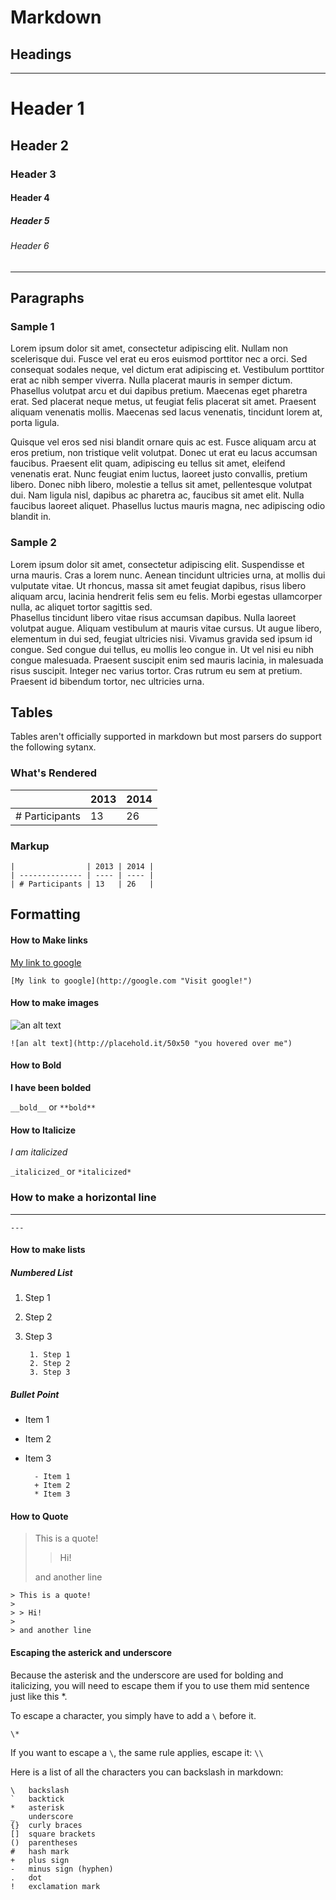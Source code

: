 Markdown
========

Headings
--------

---

# Header 1
## Header 2
### Header 3
#### Header 4
##### Header 5
###### Header 6

---

Paragraphs
----------

### Sample 1

Lorem ipsum dolor sit amet, consectetur adipiscing elit. Nullam non scelerisque dui. Fusce vel erat eu eros euismod porttitor nec a orci. Sed consequat sodales neque, vel dictum erat adipiscing et. Vestibulum porttitor erat ac nibh semper viverra. Nulla placerat mauris in semper dictum. Phasellus volutpat arcu et dui dapibus pretium. Maecenas eget pharetra erat. Sed placerat neque metus, ut feugiat felis placerat sit amet. Praesent aliquam venenatis mollis. Maecenas sed lacus venenatis, tincidunt lorem at, porta ligula.

Quisque vel eros sed nisi blandit ornare quis ac est. Fusce aliquam arcu at eros pretium, non tristique velit volutpat. Donec ut erat eu lacus accumsan faucibus. Praesent elit quam, adipiscing eu tellus sit amet, eleifend venenatis erat. Nunc feugiat enim luctus, laoreet justo convallis, pretium libero. Donec nibh libero, molestie a tellus sit amet, pellentesque volutpat dui. Nam ligula nisl, dapibus ac pharetra ac, faucibus sit amet elit. Nulla faucibus laoreet aliquet. Phasellus luctus mauris magna, nec adipiscing odio blandit in.


### Sample 2

Lorem ipsum dolor sit amet, consectetur adipiscing elit. Suspendisse et urna mauris. Cras a lorem nunc. Aenean tincidunt ultricies urna, at mollis dui vulputate vitae. Ut rhoncus, massa sit amet feugiat dapibus, risus libero aliquam arcu, lacinia hendrerit felis sem eu felis. Morbi egestas ullamcorper nulla, ac aliquet tortor sagittis sed.  
Phasellus tincidunt libero vitae risus accumsan dapibus. Nulla laoreet volutpat augue. Aliquam vestibulum at mauris vitae cursus. Ut augue libero, elementum in dui sed, feugiat ultricies nisi. Vivamus gravida sed ipsum id congue. Sed congue dui tellus, eu mollis leo congue in. Ut vel nisi eu nibh congue malesuada. Praesent suscipit enim sed mauris lacinia, in malesuada risus suscipit. Integer nec varius tortor. Cras rutrum eu sem at pretium. Praesent id bibendum tortor, nec ultricies urna.

Tables
------

Tables aren't officially supported in markdown but most parsers do support the following sytanx.

### What's Rendered

|                | 2013 | 2014 |
| -------------- | ---- | ---- |
| # Participants | 13   | 26   |

### Markup

    |                | 2013 | 2014 |
    | -------------- | ---- | ---- |
    | # Participants | 13   | 26   |

Formatting
----------

#### How to Make links

[My link to google](http://google.com "Visit google!")

`[My link to google](http://google.com "Visit google!")`

#### How to make images

![an alt text](http://placehold.it/50x50 "you hovered over me")

`![an alt text](http://placehold.it/50x50 "you hovered over me")`

#### How to Bold

__I have been bolded__

`__bold__` or `**bold**`

#### How to Italicize

_I am italicized_

`_italicized_` or `*italicized*`

### How to make a horizontal line

---

    ---

#### How to make lists

##### Numbered List

1. Step 1
2. Step 2
3. Step 3

        1. Step 1
        2. Step 2
        3. Step 3

##### Bullet Point

- Item 1
+ Item 2
* Item 3

        - Item 1
        + Item 2
        * Item 3

#### How to Quote

> This is a quote!
>
> > Hi!
> 
> and another line

    > This is a quote!
    >
    > > Hi!
    > 
    > and another line

#### Escaping the asterick and underscore

Because the asterisk and the underscore are used for bolding and italicizing, you will need to escape them if you to use them mid sentence just like this \*.

To escape a character, you simply have to add a `\` before it.

`\*`

If you want to escape a `\`, the same rule applies, escape it: `\\`

Here is a list of all the characters you can backslash in markdown:

    \   backslash
    `   backtick
    *   asterisk
    _   underscore
    {}  curly braces
    []  square brackets
    ()  parentheses
    #   hash mark
    +   plus sign
    -   minus sign (hyphen)
    .   dot
    !   exclamation mark